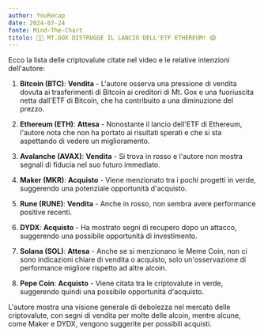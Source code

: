 ```yaml
---
author: YouRecap
date: 2024-07-24
fonte: Mind-The-Chart 
titolo: 🚨💥 MT.GOX DISTRUGGE IL LANCIO DELL'ETF ETHEREUM! 😱
---
```


Ecco la lista delle criptovalute citate nel video e le relative intenzioni dell'autore:

1. **Bitcoin (BTC)**: **Vendita** - L'autore osserva una pressione di vendita dovuta ai trasferimenti di Bitcoin ai creditori di Mt. Gox e una fuoriuscita netta dall'ETF di Bitcoin, che ha contribuito a una diminuzione del prezzo.

2. **Ethereum (ETH)**: **Attesa** - Nonostante il lancio dell'ETF di Ethereum, l'autore nota che non ha portato ai risultati sperati e che si sta aspettando di vedere un miglioramento.

3. **Avalanche (AVAX)**: **Vendita** - Si trova in rosso e l'autore non mostra segnali di fiducia nel suo futuro immediato.

4. **Maker (MKR)**: **Acquisto** - Viene menzionato tra i pochi progetti in verde, suggerendo una potenziale opportunità d'acquisto.

5. **Rune (RUNE)**: **Vendita** - Anche in rosso, non sembra avere performance positive recenti.

6. **DYDX**: **Acquisto** - Ha mostrato segni di recupero dopo un attacco, suggerendo una possibile opportunità di investimento.

7. **Solana (SOL)**: **Attesa** - Anche se si menzionano le Meme Coin, non ci sono indicazioni chiare di vendita o acquisto, solo un'osservazione di performance migliore rispetto ad altre alcoin.

8. **Pepe Coin**: **Acquisto** - Viene citata tra le criptovalute in verde, suggerendo quindi una possibile opportunità d'acquisto.

L'autore mostra una visione generale di debolezza nel mercato delle criptovalute, con segni di vendita per molte delle alcoin, mentre alcune, come Maker e DYDX, vengono suggerite per possibili acquisti.
